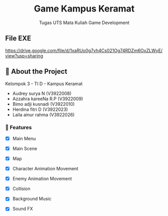 <div align='center'>

<h1>Game Kampus Keramat</h1>
<p>Tugas UTS Mata Kuliah Game Development</p>


</div>

## File EXE
https://drive.google.com/file/d/1xaRUo0g7vh4Cs021Og74RDZm6OxZLWyE/view?usp=sharing

## :star2: About the Project
Kelompok 3 - TI D - Kampus Keramat
- Audrey surya N (V3922008)
- Azzahra kareeNa R.P (V3922009)
- Bimo adji kusnadi (V3922010)
- Herdina fitri D (V3922023)
- Laila ainur rahma (V3922026)

### :dart: Features
* [x]  Main Menu
* [x]  Main Scene
* [x]  Map
* [x]  Character Animation Movement
* [x]  Enemy Animation Movement
* [x]  Collision
* [x]  Background Music
* [x]  Sound FX

